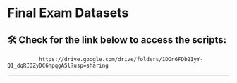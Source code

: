 # Final Exam Datasets

## 🛠️ Check for the link below to access the scripts:
	          https://drive.google.com/drive/folders/1DOn6FDb2IyY-Q1_dqRIOZyDC6hpqgASl?usp=sharing 


---



